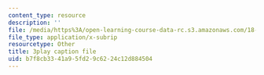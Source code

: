 ```yaml
---
content_type: resource
description: ''
file: /media/https%3A/open-learning-course-data-rc.s3.amazonaws.com/18-02-multivariable-calculus-fall-2007/b7f8cb3341a95fd29c6224c12d884504_PnPIqh7Frlw.vtt
file_type: application/x-subrip
resourcetype: Other
title: 3play caption file
uid: b7f8cb33-41a9-5fd2-9c62-24c12d884504
---
```

